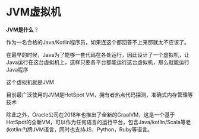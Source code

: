 # JVM虚拟机

**JVM是什么**？

作为一名合格的Java/Kotlin程序员，如果连这个都回答不上来那就太不应该了。

在最早的时候，Java为了能够一套代码在各处运行，因此设计了一个虚拟机，让Java运行在这台虚拟机上，这样只要各平台都能运行这台虚拟机，那么就能运行Java程序

这个虚拟机就是JVM

目前最广泛使用的JVM是HotSpot VM，拥有者热点代码探测，准确式内存管理等技术

除此之外，Oracle公司在2018年也推出了全新的GraalVM，这是一个基于HotSpot的全新VM，可以作为任何语言的运行平台，包含Java/kotlin/Scala等老(kotlin:?)牌JVM语言，同时也支持JS，Python，Ruby等语言。

